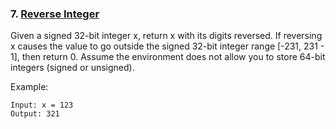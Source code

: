 ### 7. [Reverse Integer](https://leetcode.com/problems/reverse-integer/)
Given a signed 32-bit integer x, return x with its digits reversed. If reversing x causes the value to go outside the signed 32-bit integer range [-231, 231 - 1], then return 0.
Assume the environment does not allow you to store 64-bit integers (signed or unsigned).

Example:
```
Input: x = 123
Output: 321
```